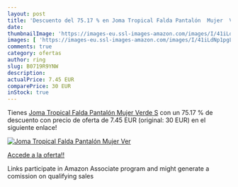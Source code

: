 ```yaml
---
layout: post
title: 'Descuento del 75.17 % en Joma Tropical Falda Pantalón  Mujer  Ver'
date: 
thumbnailImage: 'https://images-eu.ssl-images-amazon.com/images/I/41iLdNp1pgL._SL200_.jpg'
images: [ 'https://images-eu.ssl-images-amazon.com/images/I/41iLdNp1pgL._SL200_.jpg' ]
comments: true
category: ofertas
author: ring
slug: B0719R9YNW
description:
actualPrice: 7.45 EUR
comparePrice: 30 EUR
inStock: true
---
```


Tienes [Joma Tropical Falda Pantalón  Mujer  Verde  S](https://www.amazon.es/dp/B0719R9YNW/?tag=tolees-21) con un 75.17 % de descuento con precio de oferta de 7.45 EUR (original: 30 EUR) en el siguiente enlace!

[![Joma Tropical Falda Pantalón  Mujer  Ver](https://images-eu.ssl-images-amazon.com/images/I/41iLdNp1pgL._SL200_.jpg)](https://www.amazon.es/dp/B0719R9YNW/?tag=tolees-21)

[Accede a la oferta!!](https://www.amazon.es/dp/B0719R9YNW/?tag=tolees-21)

Links participate in Amazon Associate program and might generate a comission on qualifying sales


